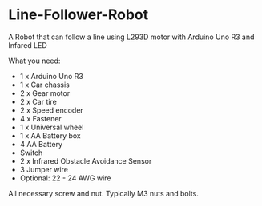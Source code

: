 # Line-Follower-Robot
A Robot that can follow a line using L293D motor with Arduino Uno R3 and Infared LED

What you need:

+ 1 x Arduino Uno R3
+ 1 x Car chassis
+ 2 x Gear motor
+ 2 x Car tire
+ 2 x Speed encoder
+ 4 x Fastener
+ 1 x Universal wheel 
+ 1 x AA Battery box 
+ 4 AA Battery
+ Switch
+ 2 x Infrared Obstacle Avoidance Sensor
+ 3 Jumper wire
+ Optional: 22 - 24 AWG wire

All necessary screw and nut. Typically M3 nuts and bolts. 
